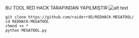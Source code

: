 BU TOOL RED HACK TARAFINDAN YAPILMIŞTIR
![alt text](https://resmim.net/cdn/2024/03/20/fDQEDb.jpg)


```
git clone https://github.com/raiderrXD/REDHACK-MEGATOOL/
cd REDHACK-MEGATOOL
chmod +x *
python MEGATOOL.py
```
